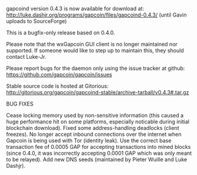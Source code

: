 gapcoind version 0.4.3 is now available for download at:
http://luke.dashjr.org/programs/gapcoin/files/gapcoind-0.4.3/ (until Gavin uploads to SourceForge)

This is a bugfix-only release based on 0.4.0.

Please note that the wxGapcoin GUI client is no longer maintained nor supported. If someone would like to step up to maintain this, they should contact Luke-Jr.

Please report bugs for the daemon only using the issue tracker at github:
https://github.com/gapcoin/gapcoin/issues

Stable source code is hosted at Gitorious:
http://gitorious.org/gapcoin/gapcoind-stable/archive-tarball/v0.4.3#.tar.gz

BUG FIXES

Cease locking memory used by non-sensitive information (this caused a huge performance hit on some platforms, especially noticable during initial blockchain download).
Fixed some address-handling deadlocks (client freezes).
No longer accept inbound connections over the internet when Gapcoin is being used with Tor (identity leak).
Use the correct base transaction fee of 0.0005 GAP for accepting transactions into mined blocks (since 0.4.0, it was incorrectly accepting 0.0001 GAP which was only meant to be relayed).
Add new DNS seeds (maintained by Pieter Wuille and Luke Dashjr).

